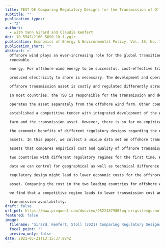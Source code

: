 ```yaml
---
title: TEST DE Comparing Regulatory Designs for the Transmission of Offshore Wind Energy
subtitle: ""
publication_types:
  - "2"
authors:
  - with Yann Girard and Claudia Kemfert
doi: 10.5547/2160-5890.10.1.ygir
publication: Economics of Energy & Environmental Policy. Vol. 10, No. 1
publication_short: ""
abstract: >-
  Offshore wind plays an ever-increasing role for the global transition to
  renewable

  energy. For offshore wind energy to be successful, cost-effective transport of the

  produced electricity to shore is necessary. The development and operation of the

  offshore transmission asset is costly and regulated differently across the globe.

  In most countries, the TSO is responsible for the transmission and develops and

  operates the asset separately from the offshore wind farm. Other countries have

  established a competitive tender with integrated development of the offshore wind

  farm and the transmission asset. However, there is so far no empirical analysis of

  the economic benefits of different regulatory designs regarding the offshore transmission

  assets. In this paper, we collect a unique data set on offshore transmission

  assets that compares empirical cost and quality of offshore transmission assets in

  two countries with different regulatory regimes for the first time. With project level

  data we can control for geographical as well as technical difference to assess which

  regulatory design might lead to lower economic costs for the offshore transmission

  asset. Comparing the cost in the two leading countries for offshore wind energy,

  we find that a competitive regime leads to lower transmission cost and similar

  transmission availability.
draft: false
url_pdf: https://www.proquest.com/docview/2522437986?pq-origsite=gscholar&fromopenview=true
featured: false
image:
  filename: "Girard, Kemfert, Stoll (2021) Comparing Regulatory Designs for the Transmission of Offshore Wind Energy.pdf"
  focal_point: ""
  preview_only: false
date: 2021-05-21T13:15:37.824Z
---
```

